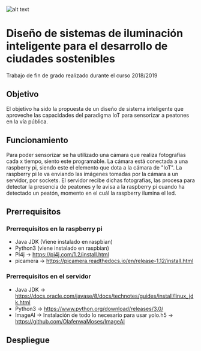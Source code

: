 ![alt text](https://i.ibb.co/MNF93VD/hub.png)
# Diseño de sistemas de iluminación inteligente para el desarrollo de ciudades sostenibles
Trabajo de fin de grado realizado durante el curso 2018/2019

## Objetivo
El objetivo ha sido la propuesta de un diseño de sistema inteligente que aproveche las capacidades del paradigma IoT para sensorizar a peatones en la vía pública.

## Funcionamiento
Para poder sensorizar se ha utilizado una cámara que realiza fotografías cada x tiempo, siento este programable. La cámara está conectada a una raspberry pi, siendo este el elemento que dota a la cámara de "IoT".
La raspberry pi le va enviando las imágenes tomadas por la cámara a un servidor, por sockets.
El servidor recibe dichas fotografías, las procesa para detectar la presencia de peatones y le avisa a la raspberry pi cuando ha detectado un peatón, momento en el cuál la raspberry ilumina el led.

## Prerrequisitos
### Prerrequisitos en la raspberry pi
- Java JDK (Viene instalado en raspbian)
- Python3 (viene instalado en raspbian)
- Pi4j -> https://pi4j.com/1.2/install.html
- picamera -> https://picamera.readthedocs.io/en/release-1.12/install.html

### Prerrequisitos en el servidor
- Java JDK -> https://docs.oracle.com/javase/8/docs/technotes/guides/install/linux_jdk.html
- Python3 -> https://www.python.org/download/releases/3.0/
- ImageAI -> Instalación de todo lo necesario para usar yolo.h5 -> https://github.com/OlafenwaMoses/ImageAI

## Despliegue
